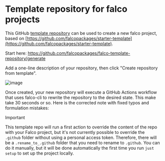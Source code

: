 # Template repository for falco projects

This GitHub [template repository](https://docs.github.com/en/github/creating-cloning-and-archiving-repositories/creating-a-repository-on-github/creating-a-repository-from-a-template) can be used to create a new falco project, based on [https://github.com/falcopackages/starter-template](https://github.com/falcopackages/starter-template).

Start here: https://github.com/falcopackages/falco-template-repository/generate

Add a one-line description of your repository, then click "Create repository from template".

![image](https://github.com/user-attachments/assets/2f43ce91-0a11-4dc7-a274-bd4f30dafffb)


Once created, your new repository will execute a GitHub Actions workflow that uses falco-cli to rewrite the repository to the desired state. This make take 30 seconds or so.
Here is the corrected note with fixed typos and formulation mistakes:

> [!IMPORTANT]
> This template repo will run a first action to override the content of the repo with your Falco project, but it's not currently possible to override the `.github` folder without using a personal access token. Therefore, there will be a `.rename_to_.github` folder that you need to rename to `.github`. You can do it manually, but it will be done automatically the first time you run `just setup` to set up the project locally.
